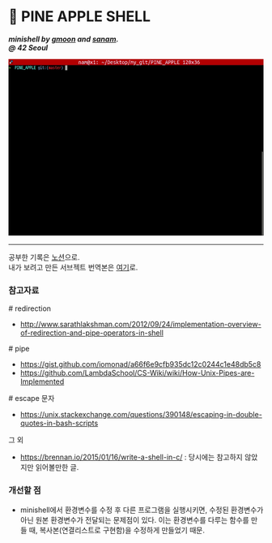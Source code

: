 
# :pineapple: PINE APPLE SHELL

***minishell by [gmoon](https://github.com/moon9ua) and [sanam](https://github.com/simian114).***<br>
***@ 42 Seoul***

![GIF](GIF.gif)

---

공부한 기록은 [노션](https://www.notion.so/minishell-d7163467fb3b441f98b972b18e1447b8)으로.<br>
내가 보려고 만든 서브젝트 번역본은 [여기](https://github.com/moon9ua/42_seoul/blob/master/minishell/subject_kr_by_gmoon.md)로.

### 참고자료

\# redirection
* http://www.sarathlakshman.com/2012/09/24/implementation-overview-of-redirection-and-pipe-operators-in-shell

\# pipe
* https://gist.github.com/iomonad/a66f6e9cfb935dc12c0244c1e48db5c8
* https://github.com/LambdaSchool/CS-Wiki/wiki/How-Unix-Pipes-are-Implemented

\# escape 문자
* https://unix.stackexchange.com/questions/390148/escaping-in-double-quotes-in-bash-scripts

그 외
* https://brennan.io/2015/01/16/write-a-shell-in-c/
: 당시에는 참고하지 않았지만 읽어볼만한 글.

### 개선할 점

* minishell에서 환경변수를 수정 후 다른 프로그램을 실행시키면, 수정된 환경변수가 아닌 원본 환경변수가 전달되는 문제점이 있다. 이는 환경변수를 다루는 함수를 만들 때, 복사본(연결리스트로 구현함)을 수정하게 만들었기 때문.